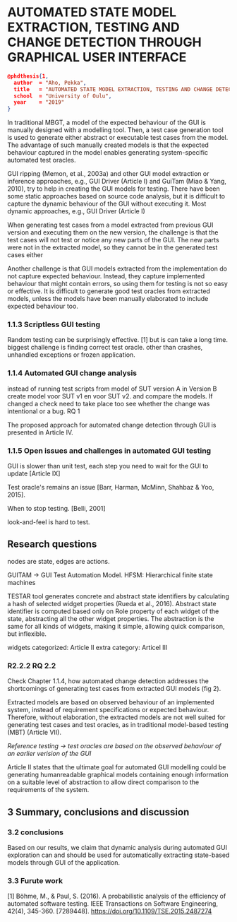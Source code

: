 # AUTOMATED STATE MODEL EXTRACTION, TESTING AND CHANGE DETECTION THROUGH GRAPHICAL USER INTERFACE

```JSON
@phdthesis{1,
  author  = "Aho, Pekka",
  title   = "AUTOMATED STATE MODEL EXTRACTION, TESTING AND CHANGE DETECTION THROUGH GRAPHICAL USER INTERFACE",
  school  = "University of Oulu",
  year    = "2019"
}
```

In traditional MBGT, a model of the expected behaviour of the GUI is manually designed with a modelling tool. Then, a test case generation tool is used to generate either abstract or executable test cases from the model. The advantage of such manually created models is that the expected behaviour captured in the model enables generating system-specific automated test oracles.

GUI ripping (Memon, et al., 2003a) and other GUI model extraction or inference approaches, e.g., GUI Driver (Article I) and GuiTam (Miao & Yang, 2010), try to help in creating the GUI models for testing. There have been some static approaches based on source code analysis, but it is difficult to capture the dynamic behaviour of the GUI without executing it. Most dynamic approaches, e.g., GUI Driver (Article I)

When generating test cases from a model extracted from previous GUI version and executing them on the new version, the challenge is that the test cases will not test or notice any new parts of the GUI. The new parts were not in the extracted model, so they cannot be in the generated test cases either

Another challenge is that GUI models extracted from the implementation do not capture expected behaviour. Instead, they capture implemented behaviour that might contain errors, so using them for testing is not so easy or effective. It is difficult to generate good test oracles from extracted models, unless the models have been manually elaborated to include expected behaviour too.

### 1.1.3 Scriptless GUI testing
Random testing can be surprisingly effective. [1] but is can take a long time. biggest challenge is finding correct test oracle. other than crashes, unhandled exceptions or frozen application.

### 1.1.4 Automated GUI change analysis
instead of running test scripts from model of SUT version A in Version B create model voor SUT v1 en voor SUT v2. and compare the models. If changed a check need to take place too see whether the change was intentional or a bug. 
RQ 1

The proposed approach for automated change detection through GUI is
presented in Article IV.

### 1.1.5 Open issues and challenges in automated GUI testing
GUI is slower than unit test, each step you need to wait for the GUI to update [Article IX]

Test oracle's remains an issue  [Barr, Harman, McMinn, Shahbaz & Yoo, 2015].

When to stop testing. [Belli, 2001]

look-and-feel is hard to test. 

## Research questions
nodes are state, edges are actions. 

GUITAM -> GUI Test Automation Model.
HFSM: Hierarchical finite state machines

TESTAR tool generates concrete and abstract state identifiers by calculating a hash of selected widget properties (Rueda et al., 2016). Abstract state identifier is computed based only on Role property of each widget of the state, abstracting all the other widget properties. The abstraction is the same for all kinds of widgets, making it simple, allowing quick comparison, but inflexible.

widgets categorized: Article II
extra category: Articel III

### R2.2.2 RQ 2.2
Check Chapter 1.1.4, how automated change detection addresses the shortcomings of generating test cases from extracted GUI models (fig 2).

Extracted models are based on observed behaviour of an implemented system,
instead of requirement specifications or expected behaviour. Therefore, without elaboration, the extracted models are not well suited for generating test cases and test oracles, as in traditional model-based testing (MBT) (Article VII).

*Reference testing -> test oracles are based on the observed behaviour of an earlier verision of the GUI* 

Article II states that the ultimate goal for automated GUI modelling could be generating humanreadable graphical models containing enough information on a suitable level of abstraction to allow direct comparison to the requirements of the system.

## 3 Summary, conclusions and discussion

### 3.2 conclusions
Based on our results, we claim that dynamic analysis during automated GUI exploration can and should be used for automatically extracting state-based models through GUI of the application.

### 3.3 Furute work

[1] Böhme, M., & Paul, S. (2016). A probabilistic analysis of the efficiency of automated software testing. IEEE Transactions on Software Engineering, 42(4), 345-360. [7289448]. https://doi.org/10.1109/TSE.2015.2487274